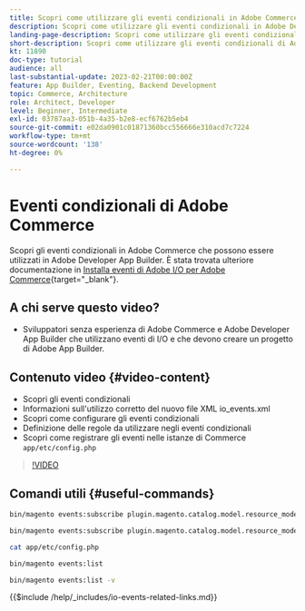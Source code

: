 ```yaml
---
title: Scopri come utilizzare gli eventi condizionali in Adobe Commerce
description: Scopri come utilizzare gli eventi condizionali in Adobe Developer App Builder.
landing-page-description: Scopri come utilizzare gli eventi condizionali di Adobe Commerce.
short-description: Scopri come utilizzare gli eventi condizionali di Adobe Commerce.
kt: 11890
doc-type: tutorial
audience: all
last-substantial-update: 2023-02-21T00:00:00Z
feature: App Builder, Eventing, Backend Development
topic: Commerce, Architecture
role: Architect, Developer
level: Beginner, Intermediate
exl-id: 03787aa3-051b-4a35-b2e8-ecf6762b5eb4
source-git-commit: e02da0901c01871360bcc556666e310acd7c7224
workflow-type: tm+mt
source-wordcount: '138'
ht-degree: 0%

---
```


# Eventi condizionali di Adobe Commerce

Scopri gli eventi condizionali in Adobe Commerce che possono essere utilizzati in Adobe Developer App Builder. È stata trovata ulteriore documentazione in [Installa eventi di Adobe I/O per Adobe Commerce](https://developer.adobe.com/commerce/extensibility/events/conditional-events/){target="_blank"}.

## A chi serve questo video?

* Sviluppatori senza esperienza di Adobe Commerce e Adobe Developer App Builder che utilizzano eventi di I/O e che devono creare un progetto di Adobe App Builder.

## Contenuto video {#video-content}

* Scopri gli eventi condizionali
* Informazioni sull&#39;utilizzo corretto del nuovo file XML io_events.xml
* Scopri come configurare gli eventi condizionali
* Definizione delle regole da utilizzare negli eventi condizionali
* Scopri come registrare gli eventi nelle istanze di Commerce `app/etc/config.php`

>[!VIDEO](https://video.tv.adobe.com/v/3415806?quality=12&learn=on)

## Comandi utili {#useful-commands}

```bash
bin/magento events:subscribe plugin.magento.catalog.model.resource_model.product.save --fields=sku --fields=qty --fields=category_id

bin/magento events:subscribe plugin.magento.catalog.model.resource_model.product.save_low_stock --parent=plugin.magento.catalog.model.resource_model.product.save --fields=sku --fields=qty --fields=category_id --rules="qty|lessThan|20" --rules="category_id|in|3,4,5"

cat app/etc/config.php

bin/magento events:list

bin/magento events:list -v
```

{{$include /help/_includes/io-events-related-links.md}}
